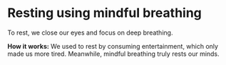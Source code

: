 # Resting using mindful breathing  

To rest, we close our eyes and focus on deep breathing.  

**How it works:** We used to rest by consuming entertainment, which only made us more tired. Meanwhile, mindful breathing truly rests our minds.  
